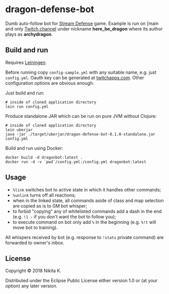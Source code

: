 # dragon-defense-bot

Dumb auto-follow bot for [Stream Defense](http://www.streamdefense.com/) game.
Example is run on [main and only [Twitch channel](https://www.twitch.tv/archonthewizard)
under nickname **here_be_dragon** where its author plays as **archydragon**.

## Build and run

Requires [Leiningen](https://leiningen.org/).

Before running copy `config-sample.yml` with any suitable name, e.g. just `config.yml`.
Oauth key can be generated at [twitchapps.com](https://twitchapps.com/tmi/).
Other configuration options are obvious enough.

Just build and run:

    # inside of cloned application directory
    lein run config.yml

Produce standalone JAR which can be run on pure JVM without Clojure:

    # inside of cloned application directory
    lein uberjar
    java -jar ./target/uberjar/dragon-defense-bot-0.1.0-standalone.jar config.yml

Build and run using Docker:

    docker build -d dragonbot:latest .
    docker run -d -v `pwd`/config.yml:/config.yml dragonbot:latest

## Usage

* `%link` switches bot to active state in which it handles other commands;
* `%unlink` turns off all reactions;
* when in the linked state, all commands aside of class and map selection are copied
  as is to GM bot whisper;
* to forbid "copying" any of whitelisted commands add a dash in the end (e.g. `!1 -`
  if you don't want the bot to follow you);
* to execute command on bot only add `%` in the beginning (e.g. `%!t` will move
  bot to training).

All whispers received by bot (e.g. response to `!stats` private command) are
forwarded to owner's inbox.

## License

Copyright © 2018 Nikita K.

Distributed under the Eclipse Public License either version 1.0 or (at your option)
any later version.
